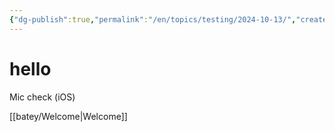 ```yaml
---
{"dg-publish":true,"permalink":"/en/topics/testing/2024-10-13/","created":"2024-10-13T11:35:51.000-04:00","updated":"2024-10-27T15:56:39.000-04:00"}
---
```



# hello

Mic check (iOS) 

[[batey/Welcome\|Welcome]]